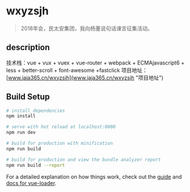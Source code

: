# wxyzsjh

> 2018年会，民太安集团，我向杨董说句话谏言征集活动。

## description

技术栈：vue + vux + vuex + vue-router + webpack + ECMAjavascript6 + less + better-scroll + font-awesome +fastclick
项目地址：[www.jaja365.cn/wxyzsjh](www.jaja365.cn/wxyzsjh "项目地址")

## Build Setup

``` bash
# install dependencies
npm install

# serve with hot reload at localhost:8080
npm run dev

# build for production with minification
npm run build

# build for production and view the bundle analyzer report
npm run build --report
```

For a detailed explanation on how things work, check out the [guide](http://vuejs-templates.github.io/webpack/) and [docs for vue-loader](http://vuejs.github.io/vue-loader).
